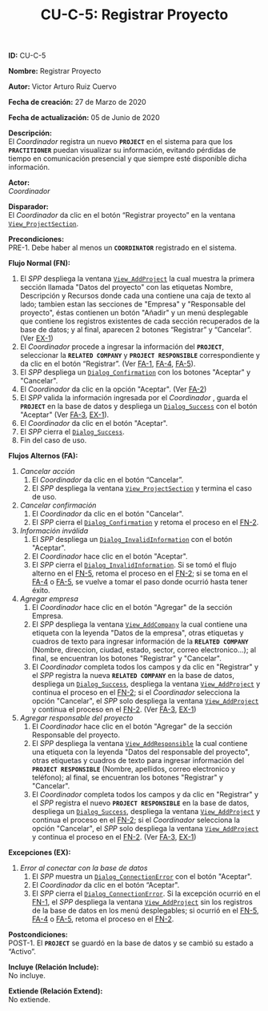 ﻿--- 
layout: page 
title: "CU-C-5: Registrar Proyecto" 
permalink: /design-specification/uc-descriptions/coordinator/cu-c-5/ 
hide_hero: true 
---

**ID:** CU-C-5

**Nombre:** Registrar Proyecto

**Autor:** Victor Arturo Ruiz Cuervo

**Fecha de creación:** 27 de Marzo de 2020

**Fecha de actualización:** 05 de Junio de 2020

**Descripción:**  
El *Coordinador* registra un nuevo **`PROJECT`** en el sistema para que los **`PRACTITIONER`** puedan visualizar su información, evitando pérdidas de tiempo en comunicación presencial y que siempre esté disponible dicha información.   

**Actor:**  
*Coordinador*  

**Disparador:**  
El *Coordinador* da clic en el botón “Registrar proyecto” en la ventana [`View_ProjectSection`][VPSE].

**Precondiciones:**  
PRE-1. Debe haber al menos un **`COORDINATOR`** registrado en el sistema.  

**Flujo Normal (FN):**  
  1. <a id="fn-1"><i> </i></a>El *SPP* despliega la ventana [`View_AddProject`][VAPT] la cual muestra la primera sección llamada "Datos del proyecto" con las etiquetas Nombre, Descripción y Recursos donde cada una contiene una caja de texto al lado; tambien estan las secciones de "Empresa" y "Responsable del proyecto", éstas contienen un botón "Añadir" y un menú desplegable que contiene los registros existentes de cada sección recuperados de la base de datos; y al final, aparecen 2 botones “Registrar” y “Cancelar”. (Ver <a href="#error_conexion">EX-1</a>)
  2. <a id="fn-2"><i></i></a>El *Coordinador* procede a ingresar la información del **`PROJECT`**, seleccionar la **`RELATED COMPANY`** y **`PROJECT RESPONSIBLE`** correspondiente y da clic en el botón “Registrar”. (Ver <a href="#cancelar_accion">FA-1</a>, <a href="#añadir_empresa">FA-4</a>, <a href="#añadir_responsable">FA-5</a>). 
  3. El *SPP* despliega un [`Dialog_Confirmation`][DLCO] con los botones "Aceptar" y "Cancelar".
  4. El *Coordinador* da clic en la opción "Aceptar". (Ver <a href="#cancelar_confirm">FA-2</a>)
  5. <a id="fn-5"><i></i></a>El *SPP* valida la información ingresada por el *Coordinador* , guarda el **`PROJECT`** en la base de datos y despliega un [`Dialog_Success`][DLSU] con el botón "Aceptar" (Ver <a href="#info_invalida">FA-3</a>, <a href="#error_conexion">EX-1</a>).
  6. El *Coordinador* da clic en el botón "Aceptar".
  7. El *SPP* cierra el [`Dialog_Success`][DLSU].
  8. Fin del caso de uso.

**Flujos Alternos (FA):**
  1. <a id="cancelar_accion"><i></i></a>*Cancelar acción*
	  1. El *Coordinador* da clic en el botón “Cancelar”.
	  2. El *SPP* despliega la ventana [`View_ProjectSection`][VPSE] y termina el caso de uso.
  2. <a id="cancelar_confirm"><i></i></a>*Cancelar confirmación*
	  1. El *Coordinador* da clic en el botón "Cancelar".
	  2. El *SPP* cierra el [`Dialog_Confirmation`][DLCO] y retoma el proceso en el <a href="#fn-2">FN-2</a>.
  3. <a id="info_invalida"><i></i></a>*Información inválida*
	  1. El *SPP* despliega un [`Dialog_InvalidInformation`][DLII] con el botón "Aceptar".
	  2. El *Coordinador* hace clic en el botón "Aceptar".
	  3. El *SPP* cierra el [`Dialog_InvalidInformation`][DLII]. Si se tomó el flujo alterno en el <a href="#fn-5">FN-5</a>, retoma el proceso en el <a href="#fn-2">FN-2</a>; si se toma en el <a href="#añadir_empresa">FA-4</a> o <a href="#añadir_responsable">FA-5</a>, se vuelve a tomar el paso donde ocurrió hasta tener éxito.
  4. <a id="añadir_empresa"><i></i></a>*Agregar empresa*
	  1. El *Coordinador* hace clic en el botón "Agregar" de la sección Empresa.
	  2. El *SPP* despliega la ventana [`View_AddCompany`][VACY] la cual contiene una etiqueta con la leyenda "Datos de la empresa", otras etiquetas y cuadros de texto para ingresar información de la **`RELATED COMPANY`** (Nombre, direccion, ciudad, estado, sector, correo electronico...); al final, se encuentran los botones "Registrar" y "Cancelar".
	  3. El *Coordinador* completa todos los campos y da clic en "Registrar" y el *SPP* registra la nueva **`RELATED COMPANY`** en la base de datos, despliega un [`Dialog_Success`][DLSU], despliega la ventana [`View_AddProject`][VAPT] y continua el proceso en el <a href="#fn-2">FN-2</a>; si el *Coordinador* selecciona la opción "Cancelar", el *SPP* solo despliega la ventana [`View_AddProject`][VAPT] y continua el proceso en el <a href="#fn-2">FN-2</a>. (Ver <a href="#info_invalida">FA-3</a>, <a href="#error_conexion">EX-1</a>)
  5. <a id="añadir_responsable"><i></i></a>*Agregar responsable del proyecto*
	  1. El *Coordinador* hace clic en el botón "Agregar" de la sección Responsable del proyecto.
	  2. El *SPP* despliega la ventana [`View_AddResponsible`][VARE] la cual contiene una etiqueta con la leyenda "Datos del responsable del proyecto", otras etiquetas y cuadros de texto para ingresar información del **`PROJECT RESPONSIBLE`** (Nombre, apellidos, correo electronico y teléfono); al final, se encuentran los botones "Registrar" y "Cancelar". 
	  3. El *Coordinador* completa todos los campos y da clic en "Registrar" y el *SPP* registra el nuevo **`PROJECT RESPONSIBLE`** en la base de datos, despliega un [`Dialog_Success`][DLSU], despliega la ventana [`View_AddProject`][VAPT] y continua el proceso en el <a href="#fn-2">FN-2</a>; si el *Coordinador* selecciona la opción "Cancelar", el *SPP* solo despliega la ventana [`View_AddProject`][VAPT] y continua el proceso en el <a href="#fn-2">FN-2</a>. (Ver <a href="#info_invalida">FA-3</a>, <a href="#error_conexion">EX-1</a>)

**Excepciones (EX):**  
   1. <a id="error_conexion"><i></i></a>*Error al conectar con la base de datos*
	   1.	El *SPP* muestra un [`Dialog_ConnectionError`][DLCE] con el botón "Aceptar".
	   2.	El *Coordinador* da clic en el botón “Aceptar".
	   3.	El *SPP* cierra el [`Dialog_ConnectionError`][DLCE]. Si la excepción ocurrió en el <a href="#fn-1">FN-1</a>, el *SPP* despliega la ventana [`View_AddProject`][VAPT] sin los registros de la base de datos en los menú desplegables; si ocurrió en el <a href="#fn-5">FN-5</a>, <a href="#añadir_empresa">FA-4</a> o <a href="#añadir_responsable">FA-5</a>, retoma el proceso en el <a href="#fn-2">FN-2</a>.

**Postcondiciones:**  
POST-1. El **`PROJECT`** se guardó en la base de datos y se cambió su estado a “Activo”.

**Incluye (Relación Include):**  
No incluye.

**Extiende (Relación Extend):**  
No extiende.

[VAPT]: https://raw.githubusercontent.com/Phalord/PracticasProfesionales/gh-pages/assets/imgs/prototypes/coordinator/View_AddProject.png "`View_AddProject` Prototype"
[VPSE]: https://raw.githubusercontent.com/Phalord/PracticasProfesionales/gh-pages/assets/imgs/prototypes/coordinator/View_ProjectSection.png "`View_ProjectSection` Prototype"
[VACY]: https://raw.githubusercontent.com/Phalord/PracticasProfesionales/gh-pages/assets/imgs/prototypes/coordinator/View_AddCompany.png "`View_AddCompany` Prototype"
[VARE]: https://raw.githubusercontent.com/Phalord/PracticasProfesionales/gh-pages/assets/imgs/prototypes/coordinator/View_AddResponsible.png "`View_AddResponsible` Prototype"
[DLCO]: https://raw.githubusercontent.com/Phalord/PracticasProfesionales/gh-pages/assets/imgs/prototypes/generals/Dialog_Confirmation.png "`Dialog_Confirmation` Prototype"
[DLSU]: https://raw.githubusercontent.com/Phalord/PracticasProfesionales/gh-pages/assets/imgs/prototypes/generals/Dialog_Success.png "`Dialog_Success` Prototype"
[DLCE]: https://raw.githubusercontent.com/Phalord/PracticasProfesionales/gh-pages/assets/imgs/prototypes/generals/Dialog_ConnectionError.png "`Dialog_ConnectionError` Prototype"
[DLII]: https://raw.githubusercontent.com/Phalord/PracticasProfesionales/gh-pages/assets/imgs/prototypes/generals/Dialog_InvalidInformation.png "`Dialog_InvalidInformation` Prototype"

